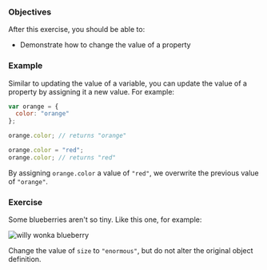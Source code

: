 <!--{ ids:[180], language:'JavaScript', type:'workshop', order: 6, name:'Change a Value', description:'Changing a value is as simple as assigning one' }-->

### Objectives

After this exercise, you should be able to:

- Demonstrate how to change the value of a property

### Example

Similar to updating the value of a variable, you can update the value of a property by assigning it a new value. For example:

```js
var orange = {
  color: "orange"
};

orange.color; // returns "orange"

orange.color = "red";
orange.color; // returns "red"
```

By assigning `orange.color` a value of `"red"`, we overwrite the previous value of `"orange"`.

### Exercise

Some blueberries aren't so tiny. Like this one, for example:

![willy wonka blueberry](https://s-media-cache-ak0.pinimg.com/564x/e0/86/90/e0869095145d679c238b85387af7208a.jpg)

Change the value of `size` to `"enormous"`, but do not alter the original object definition.
